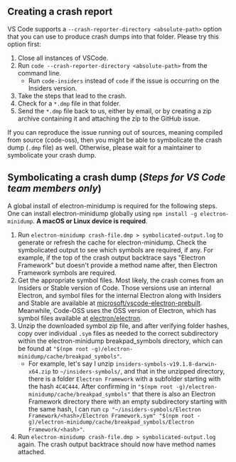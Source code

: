 ## Creating a crash report

VS Code supports a `--crash-reporter-directory <absolute-path>` option that you
can use to produce crash dumps into that folder. Please try this option first:

1. Close all instances of VSCode.
2. Run `code --crash-reporter-directory <absolute-path>` from the command line.
    - Run `code-insiders` instead of `code` if the issue is occurring on the
      Insiders version.
3. Take the steps that lead to the crash.
4. Check for a `*.dmp` file in that folder.
5. Send the `*.dmp` file back to us, either by email, or by creating a zip
   archive containing it and attaching the zip to the GitHub issue.

If you can reproduce the issue running out of sources, meaning compiled from
source (code-oss), then you might be able to symbolicate the crash dump (`.dmp`
file) as well. Otherwise, please wait for a maintainer to symbolicate your crash
dump.

## Symbolicating a crash dump (_Steps for VS Code team members only_)

A global install of electron-minidump is required for the following steps.  
One can install electron-minidump globally using
`npm install -g electron-minidump`. **A macOS or Linux device is required**.

1. Run `electron-minidump crash-file.dmp > symbolicated-output.log` to generate or refresh the cache for electron-minidump. Check the symbolicated output to see which symbols are required, if any. For example, if the top of the crash output backtrace says "Electron Framework" but doesn't provide a method name after, then Electron Framework symbols are required.
2. Get the appropriate symbol files. Most likely, the crash comes from an Insiders or Stable version of Code. Those versions use an internal Electron, and symbol files for the internal Electron along with Insiders and Stable are available at [microsoft/vscode-electron-prebuilt](https://github.com/microsoft/vscode-electron-prebuilt/releases). Meanwhile, Code-OSS uses the OSS version of Electron, which has symbol files available at [electron/electron](https://github.com/electron/electron/releases).
3. Unzip the downloaded symbol zip file, and after verifying folder hashes, copy over individual `.sym` files as needed to the correct subdirectory within the electron-minidump breakpad_symbols directory, which can be found at `"$(npm root -g)/electron-minidump/cache/breakpad_symbols"`.
    * For example, let's say I unzip `insiders-symbols-v19.1.8-darwin-x64.zip` to `~/insiders-symbols/`, and that in the unzipped directory, there is a folder `Electron Framework` with a subfolder starting with the hash `4C4C444`. After confirming in `"$(npm root -g)/electron-minidump/cache/breakpad_symbols"` that there is also an Electron Framework directory there with an empty subdirectory starting with the same hash, I can run `cp "~/insiders-symbols/Electron Framework/<hash>/Electron Framework.sym" "$(npm root -g)/electron-minidump/cache/breakpad_symbols/Electron Framework/<hash>"`.
4. Run `electron-minidump crash-file.dmp > symbolicated-output.log` again. The crash output backtrace should now have method names attached.
